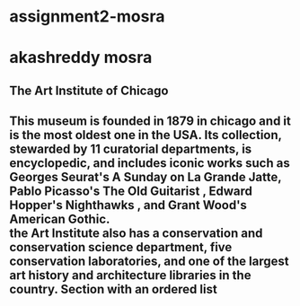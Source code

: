 # assignment2-mosra
# akashreddy mosra
## The Art Institute of Chicago

This museum is founded in 1879 in chicago and it is the most oldest one in the USA. Its collection, stewarded by 11 curatorial departments, is encyclopedic, and includes iconic works such as **Georges Seurat's A Sunday on La Grande Jatte**, **Pablo Picasso's The Old Guitarist** , **Edward Hopper's Nighthawks** , and **Grant Wood's American Gothic**.<br> the Art Institute also has a conservation and conservation science department, five conservation laboratories, and one of the largest art history and architecture libraries in the country.
Section with an ordered list
---